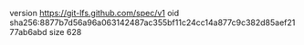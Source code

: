 version https://git-lfs.github.com/spec/v1
oid sha256:8877b7d56a96a063142487ac355bf11c24cc14a877c9c382d85aef2177ab6abd
size 628
